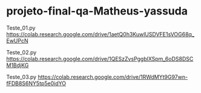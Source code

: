 # projeto-final-qa-Matheus-yassuda

Teste_01.py
https://colab.research.google.com/drive/1aetQ0h3KuwlUSDVFE1sVOG68q_EwUPcN

Teste_02.py
https://colab.research.google.com/drive/1QESzZvsPggblXSpm_6oDS8DSCM1BdjKG

Teste_03.py
https://colab.research.google.com/drive/1RWdMYt9G97wn-fFDB8S6NY5tp5e0idYO
